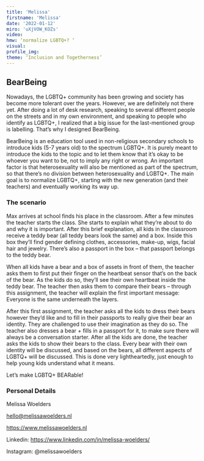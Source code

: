 ```yaml
--- 
title: 'Melissa'
firstname: 'Melissa'
date: '2022-01-12'
miro: 'uXjVOW_KOZs'
video: 
hmw: ‘normalize LGBTQ+? ‘
visual: 
profile_img: 
theme: ‘Inclusion and Togetherness’
--- 
```


## BearBeing

Nowadays, the LGBTQ+ community has been growing and society has become more tolerant over the years. However, we are definitely not there yet. After doing a lot of desk research, speaking to several different people on the streets and in my own environment, and speaking to people who identify as LGBTQ+, I realized that a big issue for the last-mentioned group is labelling. That’s why I designed BearBeing. 

BearBeing is an education tool used in non-religious secondary schools to introduce kids (5-7 years old) to the spectrum LGBTQ+. It is purely meant to introduce the kids to the topic and to let them know that it’s okay to be whoever you want to be, not to imply any right or wrong. An important factor is that heterosexuality will also be mentioned as part of the spectrum, so that there’s no division between heterosexuality and LGBTQ+. The main goal is to normalize LGBTQ+, starting with the new generation (and their teachers) and eventually working its way up. 

### The scenario 

Max arrives at school finds his place in the classroom. After a few minutes the teacher starts the class. She starts to explain what they’re about to do and why it is important.  After this brief explanation, all kids in the classroom receive a teddy bear (all teddy bears look the same) and a box. Inside this box they’ll find gender defining clothes, accessories, make-up, wigs, facial hair and jewelry. There’s also a passport in the box – that passport belongs to the teddy bear.  

When all kids have a bear and a box of assets in front of them, the teacher asks them to first put their finger on the heartbeat sensor that’s on the back of the bear. As the kids do so, they’ll see their own heartbeat inside the teddy bear. The teacher then asks them to compare their bears – through this assignment, the teacher will explain the first important message: Everyone is the same underneath the layers. 

After this first assignment, the teacher asks all the kids to dress their bears however they’d like and to fill in their passports to really give their bear an identity. They are challenged to use their imagination as they do so. The teacher also dresses a bear + fills in a passport for it, to make sure there will always be a conversation starter. After all the kids are done, the teacher asks the kids to show their bears to the class. Every bear with their own identity will be discussed, and based on the bears, all different aspects of LGBTQ+ will be discussed. This is done very lightheartedly, just enough to help young kids understand what it means. 

Let’s make LGBTQ+ BEARable!  

### Personal Details 
 
Melissa Woelders  

[hello@melissawoelders.nl](mailto:hello@melissawoelders.nl) 

[https://www.melissawoelders.nl ](https://www.melissawoelders.nl)

Linkedin: [https://www.linkedin.com/in/melissa-woelders/ ](https://www.linkedin.com/in/melissa-woelders/)

Instagram: @melissawoelders 